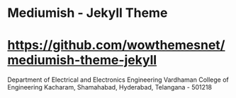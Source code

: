# Mediumish - Jekyll Theme
# https://github.com/wowthemesnet/mediumish-theme-jekyll

Department of Electrical and Electronics Engineering
Vardhaman College of Engineering
Kacharam, Shamahabad, Hyderabad, Telangana - 501218